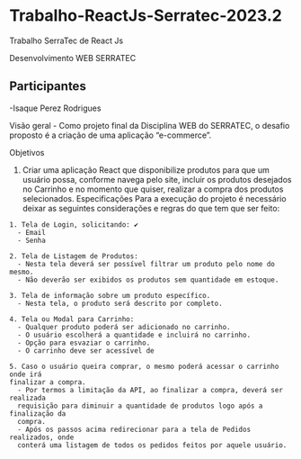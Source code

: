 # Trabalho-ReactJs-Serratec-2023.2
Trabalho SerraTec de React Js 

Desenvolvimento WEB
SERRATEC

## Participantes
-Isaque Perez Rodrigues

Visão geral
    - Como projeto final da Disciplina WEB do SERRATEC, o desafio proposto é a criação de uma
  aplicação “e-commerce”.
  
Objetivos
  1. Criar uma aplicação React que disponibilize produtos para que um usuário possa,
  conforme navega pelo site, incluir os produtos desejados no Carrinho e no
  momento que quiser, realizar a compra dos produtos selecionados.
  Especificações
  Para a execução do projeto é necessário deixar as seguintes considerações e regras do que
  tem que ser feito:

    1. Tela de Login, solicitando: ✔️
      - Email
      - Senha

    2. Tela de Listagem de Produtos:
      - Nesta tela deverá ser possível filtrar um produto pelo nome do mesmo.
      - Não deverão ser exibidos os produtos sem quantidade em estoque.

    3. Tela de informação sobre um produto específico.
      - Nesta tela, o produto será descrito por completo.

    4. Tela ou Modal para Carrinho:
      - Qualquer produto poderá ser adicionado no carrinho.
      - O usuário escolherá a quantidade e incluirá no carrinho.
      - Opção para esvaziar o carrinho.
      - O carrinho deve ser acessível de

    5. Caso o usuário queira comprar, o mesmo poderá acessar o carrinho onde irá
    finalizar a compra.
      - Por termos a limitação da API, ao finalizar a compra, deverá ser realizada
      requisição para diminuir a quantidade de produtos logo após a finalização da
      compra.
      - Após os passos acima redirecionar para a tela de Pedidos realizados, onde
      conterá uma listagem de todos os pedidos feitos por aquele usuário.
